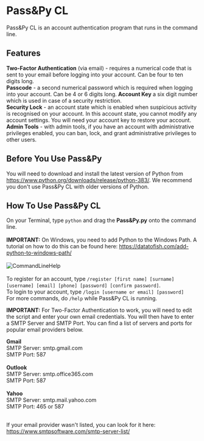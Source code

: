 # Pass&Py CL
Pass&Py CL is an account authentication program that runs in the command line.
## Features
**Two-Factor Authentication** (via email) - requires a numerical code that is sent to your email before logging into your account. Can be four to ten digits long.<br/>
**Passcode** - a second numerical password which is required when logging into your account. Can be 4 or 6 digits long.
**Account Key** a six digit number which is used in case of a security restriction.<br/>
**Security Lock** - an account state which is enabled when suspicious activity is recognised on your account. In this account state, you cannot modify any account settings. You will need your account key to restore your account.<br/>
**Admin Tools** - with admin tools, if you have an account with administrative privileges enabled, you can ban, lock, and grant administrative privileges to other users.<br/>
## Before You Use Pass&Py
You will need to download and install the latest version of Python from https://www.python.org/downloads/release/python-383/.
We recommend you don't use Pass&Py CL with older versions of Python.
## How To Use Pass&Py CL
On your Terminal, type ```python``` and drag the **Pass&Py.py** onto the command line.<br/><br/>
**IMPORTANT:** On Windows, you need to add Python to the Windows Path. A tutorial on how to do this can be found here: https://datatofish.com/add-python-to-windows-path/<br/><br/>
![CommandLineHelp](https://s7.gifyu.com/images/CommandLineHelp.gif)<br/><br/>
To register for an account, type ```/register [first name] [surname] [username] [email] [phone] [password] [confirm password]```.<br/>
To login to your account, type ```/login [username or email] [password]```<br/>
For more commands, do ```/help``` while Pass&Py CL is running.<br/>

**IMPORTANT:** For Two-Factor Authentication to work, you will need to edit the script and enter your own email credentials. You will then have to enter a SMTP Server and SMTP Port. You can find a list of servers and ports for popular email providers below.<br/>

**Gmail**<br/>
SMTP Server: smtp.gmail.com<br/>
SMTP Port: 587<br/><br/>
**Outlook**<br/>
SMTP Server: smtp.office365.com<br/>
SMTP Port: 587<br/><br/>
**Yahoo**<br/>
SMTP Server: smtp.mail.yahoo.com<br/>
SMTP Port: 465 or 587<br/><br/>

If your email provider wasn't listed, you can look for it here: https://www.smtpsoftware.com/smtp-server-list/


